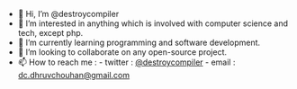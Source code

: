 - 👋 Hi, I’m @destroycompiler
- 👀 I’m interested in anything which is involved with computer science and tech, except php.
- 🌱 I’m currently learning programming and software development.
- 💞️ I’m looking to collaborate on any open-source project.
- 📫 How to reach me : 
      - twitter : [@destroycompiler](https://twitter.com/destroycompiler)
      - email : dc.dhruvchouhan@gmail.com


<!---
destroycompiler/destroycompiler is a ✨ special ✨ repository because its `README.md` (this file) appears on your GitHub profile.
You can click the Preview link to take a look at your changes.
--->
